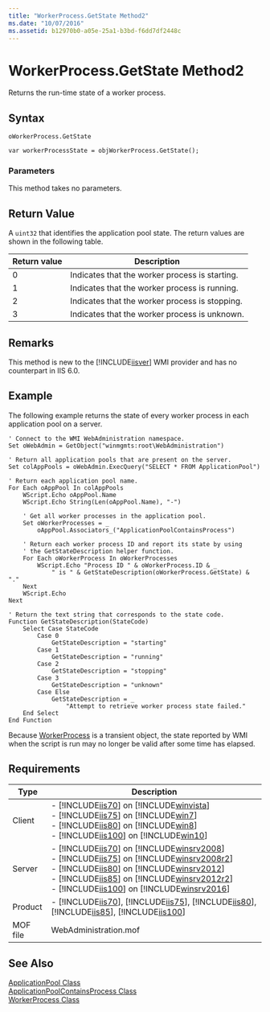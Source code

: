 ```yaml
---
title: "WorkerProcess.GetState Method2"
ms.date: "10/07/2016"
ms.assetid: b12970b0-a05e-25a1-b3bd-f6dd7df2448c
---
```

# WorkerProcess.GetState Method2
Returns the run-time state of a worker process.  
  
## Syntax  
  
```vbs  
oWorkerProcess.GetState  
```  
  
```jscript#  
var workerProcessState = objWorkerProcess.GetState();  
```  
  
### Parameters  
 This method takes no parameters.  
  
## Return Value  
 A `uint32` that identifies the application pool state. The return values are shown in the following table.  
  
|Return value|Description|  
|------------------|-----------------|  
|0|Indicates that the worker process is starting.|  
|1|Indicates that the worker process is running.|  
|2|Indicates that the worker process is stopping.|  
|3|Indicates that the worker process is unknown.|  
  
## Remarks  
 This method is new to the [!INCLUDE[iisver](../wmi-provider/includes/iisver-md.md)] WMI provider and has no counterpart in IIS 6.0.  
  
## Example  
 The following example returns the state of every worker process in each application pool on a server.  
  
```  
' Connect to the WMI WebAdministration namespace.  
Set oWebAdmin = GetObject("winmgmts:root\WebAdministration")  
  
' Return all application pools that are present on the server.  
Set colAppPools = oWebAdmin.ExecQuery("SELECT * FROM ApplicationPool")  
  
' Return each application pool name.  
For Each oAppPool In colAppPools  
    WScript.Echo oAppPool.Name  
    WScript.Echo String(Len(oAppPool.Name), "-")  
  
    ' Get all worker processes in the application pool.  
    Set oWorkerProcesses = _  
        oAppPool.Associators_("ApplicationPoolContainsProcess")  
  
    ' Return each worker process ID and report its state by using  
    ' the GetStateDescription helper function.  
    For Each oWorkerProcess In oWorkerProcesses  
        WScript.Echo "Process ID " & oWorkerProcess.ID & _  
            " is " & GetStateDescription(oWorkerProcess.GetState) & "."  
    Next  
    WScript.Echo  
Next  
  
' Return the text string that corresponds to the state code.  
Function GetStateDescription(StateCode)  
    Select Case StateCode  
        Case 0  
            GetStateDescription = "starting"  
        Case 1  
            GetStateDescription = "running"  
        Case 2  
            GetStateDescription = "stopping"  
        Case 3  
            GetStateDescription = "unknown"  
        Case Else  
            GetStateDescription = _  
                "Attempt to retrieve worker process state failed."  
    End Select  
End Function  
```  
  
 Because [WorkerProcess](../wmi-provider/workerprocess-class.md) is a transient object, the state reported by WMI when the script is run may no longer be valid after some time has elapsed.  
  
## Requirements  
  
|Type|Description|  
|----------|-----------------|  
|Client|-   [!INCLUDE[iis70](../wmi-provider/includes/iis70-md.md)] on [!INCLUDE[winvista](../wmi-provider/includes/winvista-md.md)]<br />-   [!INCLUDE[iis75](../wmi-provider/includes/iis75-md.md)] on [!INCLUDE[win7](../wmi-provider/includes/win7-md.md)]<br />-   [!INCLUDE[iis80](../wmi-provider/includes/iis80-md.md)] on [!INCLUDE[win8](../wmi-provider/includes/win8-md.md)]<br />-   [!INCLUDE[iis100](../wmi-provider/includes/iis100-md.md)] on [!INCLUDE[win10](../wmi-provider/includes/win10-md.md)]|  
|Server|-   [!INCLUDE[iis70](../wmi-provider/includes/iis70-md.md)] on [!INCLUDE[winsrv2008](../wmi-provider/includes/winsrv2008-md.md)]<br />-   [!INCLUDE[iis75](../wmi-provider/includes/iis75-md.md)] on [!INCLUDE[winsrv2008r2](../wmi-provider/includes/winsrv2008r2-md.md)]<br />-   [!INCLUDE[iis80](../wmi-provider/includes/iis80-md.md)] on [!INCLUDE[winsrv2012](../wmi-provider/includes/winsrv2012-md.md)]<br />-   [!INCLUDE[iis85](../wmi-provider/includes/iis85-md.md)] on [!INCLUDE[winsrv2012r2](../wmi-provider/includes/winsrv2012r2-md.md)]<br />-   [!INCLUDE[iis100](../wmi-provider/includes/iis100-md.md)] on [!INCLUDE[winsrv2016](../wmi-provider/includes/winsrv2016-md.md)]|  
|Product|-   [!INCLUDE[iis70](../wmi-provider/includes/iis70-md.md)], [!INCLUDE[iis75](../wmi-provider/includes/iis75-md.md)], [!INCLUDE[iis80](../wmi-provider/includes/iis80-md.md)], [!INCLUDE[iis85](../wmi-provider/includes/iis85-md.md)], [!INCLUDE[iis100](../wmi-provider/includes/iis100-md.md)]|  
|MOF file|WebAdministration.mof|  
  
## See Also  
 [ApplicationPool Class](../wmi-provider/applicationpool-class.md)   
 [ApplicationPoolContainsProcess Class](../wmi-provider/applicationpoolcontainsprocess-class.md)   
 [WorkerProcess Class](../wmi-provider/workerprocess-class.md)
